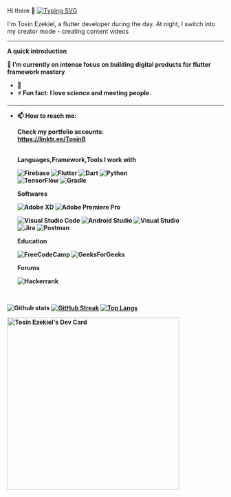 Hi there 👋 
[![Typing SVG](https://readme-typing-svg.demolab.com?font=Fira+Code&pause=1000&width=435&lines=I+am+a+result+driven+person;I+am+a+good+Team+Player;I+am+focus+driven)](https://git.io/typing-svg)

I'm Tosin Ezekiel, a flutter developer during the day. 
At night, I switch into my creator mode - creating content videos 

<hr>
<b> A quick introduction </br>
     
🔭 I’m currently on intense focus on building digital products for flutter framework mastery
- 🌱 
- ⚡ Fun fact: I love science and meeting people. 

<hr> 

     
- 📫 How to reach me: <br>
     
   Check my portfolio accounts: <br>
   https://linktr.ee/Tosin8
     
     <br>
     Languages,Framework,Tools I work with <br>
     
   ![Firebase](https://img.shields.io/badge/firebase-%23039BE5.svg?style=for-the-badge&logo=firebase)
   ![Flutter](https://img.shields.io/badge/Flutter-%2302569B.svg?style=for-the-badge&logo=Flutter&logoColor=white) 
   ![Dart](https://img.shields.io/badge/dart-%230175C2.svg?style=for-the-badge&logo=dart&logoColor=white) ![Python](https://img.shields.io/badge/python-3670A0?style=for-the-badge&logo=python&logoColor=ffdd54)  <br>
     ![TensorFlow](https://img.shields.io/badge/TensorFlow-%23FF6F00.svg?style=for-the-badge&logo=TensorFlow&logoColor=white) 
   ![Gradle](https://img.shields.io/badge/Gradle-02303A.svg?style=for-the-badge&logo=Gradle&logoColor=white)
     
    
   Softwares <br>
   
   ![Adobe XD](https://img.shields.io/badge/Adobe%20XD-470137?style=for-the-badge&logo=Adobe%20XD&logoColor=#FF61F6) ![Adobe Premiere Pro](https://img.shields.io/badge/Adobe%20Premiere%20Pro-9999FF.svg?style=for-the-badge&logo=Adobe%20Premiere%20Pro&logoColor=white) 
  
   ![Visual Studio Code](https://img.shields.io/badge/Visual%20Studio%20Code-0078d7.svg?style=for-the-badge&logo=visual-studio-code&logoColor=white) ![Android Studio](https://img.shields.io/badge/Android%20Studio-3DDC84.svg?style=for-the-badge&logo=android-studio&logoColor=white) ![Visual Studio](https://img.shields.io/badge/Visual%20Studio-5C2D91.svg?style=for-the-badge&logo=visual-studio&logoColor=white) <br>
   ![Jira](https://img.shields.io/badge/jira-%230A0FFF.svg?style=for-the-badge&logo=jira&logoColor=white) ![Postman](https://img.shields.io/badge/Postman-FF6C37?style=for-the-badge&logo=postman&logoColor=white) 
     
     
   Education <br>
     
   	![FreeCodeCamp](https://img.shields.io/badge/Freecodecamp-%23123.svg?&style=for-the-badge&logo=freecodecamp&logoColor=green)
    ![GeeksForGeeks](https://img.shields.io/badge/GeeksforGeeks-gray?style=for-the-badge&logo=geeksforgeeks&logoColor=35914c)
     
   Forums <br>
     
    ![Hackerrank](https://img.shields.io/badge/-Hackerrank-2EC866?style=for-the-badge&logo=HackerRank&logoColor=white)
    
  
   <br> 
![Github stats](https://github-readme-stats.vercel.app/api?username=Tosin8&theme=highcontrast&show_icons=true&count_private=true)    [![GitHub Streak](https://streak-stats.demolab.com/?user=Tosin8&theme=highcontrast)](https://git.io/streak-stats)     [![Top Langs](https://github-readme-stats.vercel.app/api/top-langs/?username=Tosin8&layout=compact)](https://github.com/anuraghazra/github-readme-stats)  




<!--
**Tosin8/Tosin8** is a ✨ _special_ ✨ repository because its `README.md` (this file) appears on your GitHub profile.

Here are some ideas to get you started:

- 🔭 I’m currently working on an academic digital product 

- 👯 I’m looking to collaborate on ...
- 🤔 I’m looking for help with ...
- 💬 Ask me about ...
- 
- 😄 Pronouns: ...

-->


<a href="https://app.daily.dev/Tosin8"><img src="https://api.daily.dev/devcards/cafa36fc0f5a42eaa9813a7658adb908.png?r=29z" width="400" alt="Tosin Ezekiel's Dev Card"/></a>
